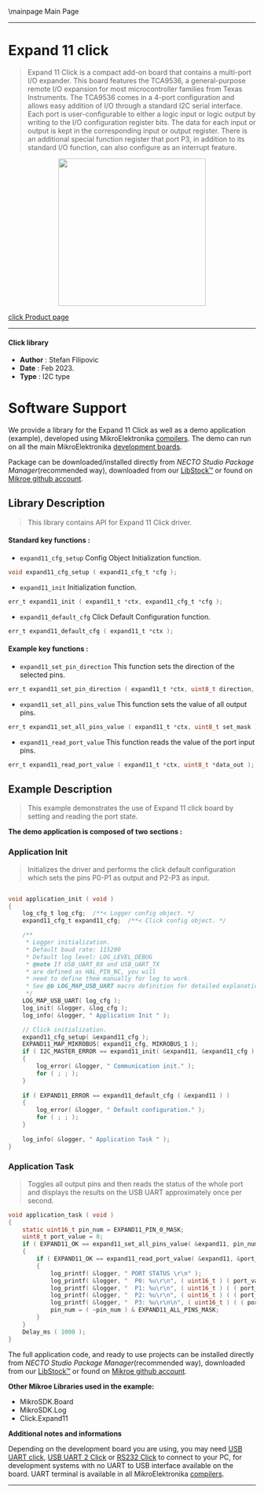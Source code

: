 \mainpage Main Page

---
# Expand 11 click

> Expand 11 Click is a compact add-on board that contains a multi-port I/O expander. This board features the TCA9536, a general-purpose remote I/O expansion for most microcontroller families from Texas Instruments. The TCA9536 comes in a 4-port configuration and allows easy addition of I/O through a standard I2C serial interface. Each port is user-configurable to either a logic input or logic output by writing to the I/O configuration register bits. The data for each input or output is kept in the corresponding input or output register. There is an additional special function register that port P3, in addition to its standard I/O function, can also configure as an interrupt feature.

<p align="center">
  <img src="https://download.mikroe.com/images/click_for_ide/expand11_click.png" height=300px>
</p>

[click Product page](https://www.mikroe.com/expand-11-click)

---


#### Click library

- **Author**        : Stefan Filipovic
- **Date**          : Feb 2023.
- **Type**          : I2C type


# Software Support

We provide a library for the Expand 11 Click
as well as a demo application (example), developed using MikroElektronika
[compilers](https://www.mikroe.com/necto-studio).
The demo can run on all the main MikroElektronika [development boards](https://www.mikroe.com/development-boards).

Package can be downloaded/installed directly from *NECTO Studio Package Manager*(recommended way), downloaded from our [LibStock&trade;](https://libstock.mikroe.com) or found on [Mikroe github account](https://github.com/MikroElektronika/mikrosdk_click_v2/tree/master/clicks).

## Library Description

> This library contains API for Expand 11 Click driver.

#### Standard key functions :

- `expand11_cfg_setup` Config Object Initialization function.
```c
void expand11_cfg_setup ( expand11_cfg_t *cfg );
```

- `expand11_init` Initialization function.
```c
err_t expand11_init ( expand11_t *ctx, expand11_cfg_t *cfg );
```

- `expand11_default_cfg` Click Default Configuration function.
```c
err_t expand11_default_cfg ( expand11_t *ctx );
```

#### Example key functions :

- `expand11_set_pin_direction` This function sets the direction of the selected pins.
```c
err_t expand11_set_pin_direction ( expand11_t *ctx, uint8_t direction, uint8_t pin_mask );
```

- `expand11_set_all_pins_value` This function sets the value of all output pins.
```c
err_t expand11_set_all_pins_value ( expand11_t *ctx, uint8_t set_mask );
```

- `expand11_read_port_value` This function reads the value of the port input pins.
```c
err_t expand11_read_port_value ( expand11_t *ctx, uint8_t *data_out );
```

## Example Description

> This example demonstrates the use of Expand 11 click board by setting and reading the port state.

**The demo application is composed of two sections :**

### Application Init

> Initializes the driver and performs the click default configuration which sets the pins P0-P1 as output and P2-P3 as input.

```c

void application_init ( void )
{
    log_cfg_t log_cfg;  /**< Logger config object. */
    expand11_cfg_t expand11_cfg;  /**< Click config object. */

    /** 
     * Logger initialization.
     * Default baud rate: 115200
     * Default log level: LOG_LEVEL_DEBUG
     * @note If USB_UART_RX and USB_UART_TX 
     * are defined as HAL_PIN_NC, you will 
     * need to define them manually for log to work. 
     * See @b LOG_MAP_USB_UART macro definition for detailed explanation.
     */
    LOG_MAP_USB_UART( log_cfg );
    log_init( &logger, &log_cfg );
    log_info( &logger, " Application Init " );

    // Click initialization.
    expand11_cfg_setup( &expand11_cfg );
    EXPAND11_MAP_MIKROBUS( expand11_cfg, MIKROBUS_1 );
    if ( I2C_MASTER_ERROR == expand11_init( &expand11, &expand11_cfg ) ) 
    {
        log_error( &logger, " Communication init." );
        for ( ; ; );
    }
    
    if ( EXPAND11_ERROR == expand11_default_cfg ( &expand11 ) )
    {
        log_error( &logger, " Default configuration." );
        for ( ; ; );
    }
    
    log_info( &logger, " Application Task " );
}

```

### Application Task

> Toggles all output pins and then reads the status of the whole port and displays the results on the USB UART approximately once per second.

```c
void application_task ( void )
{
    static uint16_t pin_num = EXPAND11_PIN_0_MASK;
    uint8_t port_value = 0;
    if ( EXPAND11_OK == expand11_set_all_pins_value( &expand11, pin_num ) )
    {
        if ( EXPAND11_OK == expand11_read_port_value( &expand11, &port_value ) )
        {
            log_printf( &logger, " PORT STATUS \r\n" );
            log_printf( &logger, "  P0: %u\r\n", ( uint16_t ) ( port_value & EXPAND11_PIN_0_MASK ) );
            log_printf( &logger, "  P1: %u\r\n", ( uint16_t ) ( ( port_value & EXPAND11_PIN_1_MASK ) >> 1 ) );
            log_printf( &logger, "  P2: %u\r\n", ( uint16_t ) ( ( port_value & EXPAND11_PIN_2_MASK ) >> 2 ) );
            log_printf( &logger, "  P3: %u\r\n\n", ( uint16_t ) ( ( port_value & EXPAND11_PIN_3_MASK ) >> 3 ) );
            pin_num = ( ~pin_num ) & EXPAND11_ALL_PINS_MASK;
        }
    }
    Delay_ms ( 1000 );
}
```

The full application code, and ready to use projects can be installed directly from *NECTO Studio Package Manager*(recommended way), downloaded from our [LibStock&trade;](https://libstock.mikroe.com) or found on [Mikroe github account](https://github.com/MikroElektronika/mikrosdk_click_v2/tree/master/clicks).

**Other Mikroe Libraries used in the example:**

- MikroSDK.Board
- MikroSDK.Log
- Click.Expand11

**Additional notes and informations**

Depending on the development board you are using, you may need
[USB UART click](https://www.mikroe.com/usb-uart-click),
[USB UART 2 Click](https://www.mikroe.com/usb-uart-2-click) or
[RS232 Click](https://www.mikroe.com/rs232-click) to connect to your PC, for
development systems with no UART to USB interface available on the board. UART
terminal is available in all MikroElektronika
[compilers](https://shop.mikroe.com/compilers).

---
